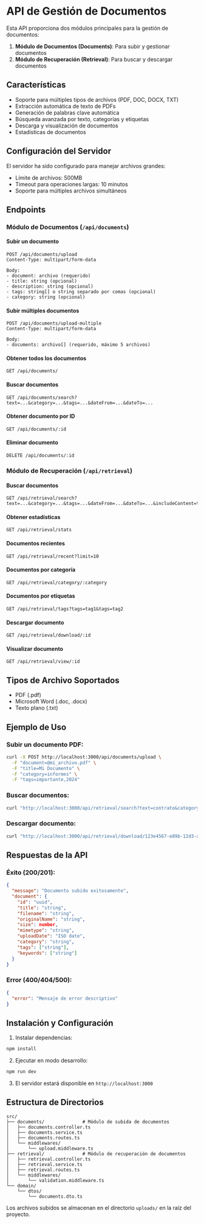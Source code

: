 # API de Gestión de Documentos

Esta API proporciona dos módulos principales para la gestión de documentos:

1. **Módulo de Documentos (Documents)**: Para subir y gestionar documentos
2. **Módulo de Recuperación (Retrieval)**: Para buscar y descargar documentos

## Características

- Soporte para múltiples tipos de archivos (PDF, DOC, DOCX, TXT)
- Extracción automática de texto de PDFs
- Generación de palabras clave automática
- Búsqueda avanzada por texto, categorías y etiquetas
- Descarga y visualización de documentos
- Estadísticas de documentos

## Configuración del Servidor

El servidor ha sido configurado para manejar archivos grandes:
- Límite de archivos: 500MB
- Timeout para operaciones largas: 10 minutos
- Soporte para múltiples archivos simultáneos

## Endpoints

### Módulo de Documentos (`/api/documents`)

#### Subir un documento
```
POST /api/documents/upload
Content-Type: multipart/form-data

Body:
- document: archivo (requerido)
- title: string (opcional)
- description: string (opcional)
- tags: string[] o string separado por comas (opcional)
- category: string (opcional)
```

#### Subir múltiples documentos
```
POST /api/documents/upload-multiple
Content-Type: multipart/form-data

Body:
- documents: archivo[] (requerido, máximo 5 archivos)
```

#### Obtener todos los documentos
```
GET /api/documents/
```

#### Buscar documentos
```
GET /api/documents/search?text=...&category=...&tags=...&dateFrom=...&dateTo=...
```

#### Obtener documento por ID
```
GET /api/documents/:id
```

#### Eliminar documento
```
DELETE /api/documents/:id
```

### Módulo de Recuperación (`/api/retrieval`)

#### Buscar documentos
```
GET /api/retrieval/search?text=...&category=...&tags=...&dateFrom=...&dateTo=...&includeContent=true
```

#### Obtener estadísticas
```
GET /api/retrieval/stats
```

#### Documentos recientes
```
GET /api/retrieval/recent?limit=10
```

#### Documentos por categoría
```
GET /api/retrieval/category/:category
```

#### Documentos por etiquetas
```
GET /api/retrieval/tags?tags=tag1&tags=tag2
```

#### Descargar documento
```
GET /api/retrieval/download/:id
```

#### Visualizar documento
```
GET /api/retrieval/view/:id
```

## Tipos de Archivo Soportados

- PDF (.pdf)
- Microsoft Word (.doc, .docx)
- Texto plano (.txt)

## Ejemplo de Uso

### Subir un documento PDF:
```bash
curl -X POST http://localhost:3000/api/documents/upload \
  -F "document=@mi_archivo.pdf" \
  -F "title=Mi Documento" \
  -F "category=informes" \
  -F "tags=importante,2024"
```

### Buscar documentos:
```bash
curl "http://localhost:3000/api/retrieval/search?text=contrato&category=legal"
```

### Descargar documento:
```bash
curl "http://localhost:3000/api/retrieval/download/123e4567-e89b-12d3-a456-426614174000" -o documento.pdf
```

## Respuestas de la API

### Éxito (200/201):
```json
{
  "message": "Documento subido exitosamente",
  "document": {
    "id": "uuid",
    "title": "string",
    "filename": "string",
    "originalName": "string",
    "size": number,
    "mimetype": "string",
    "uploadDate": "ISO date",
    "category": "string",
    "tags": ["string"],
    "keywords": ["string"]
  }
}
```

### Error (400/404/500):
```json
{
  "error": "Mensaje de error descriptivo"
}
```

## Instalación y Configuración

1. Instalar dependencias:
```bash
npm install
```

2. Ejecutar en modo desarrollo:
```bash
npm run dev
```

3. El servidor estará disponible en `http://localhost:3000`

## Estructura de Directorios

```
src/
├── documents/              # Módulo de subida de documentos
│   ├── documents.controller.ts
│   ├── documents.service.ts
│   ├── documents.routes.ts
│   └── middlewares/
│       └── upload.middleware.ts
├── retrieval/              # Módulo de recuperación de documentos
│   ├── retrieval.controller.ts
│   ├── retrieval.service.ts
│   ├── retrieval.routes.ts
│   └── middlewares/
│       └── validation.middleware.ts
└── domain/
    └── dtos/
        └── documents.dto.ts
```

Los archivos subidos se almacenan en el directorio `uploads/` en la raíz del proyecto.